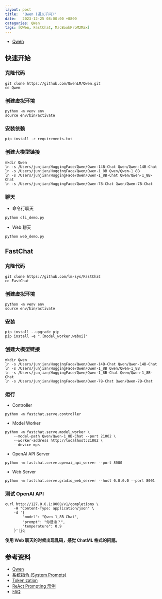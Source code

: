```yaml
---
layout: post
title:  "Qwen (通义千问)"
date:   2023-12-25 08:00:00 +0800
categories: QWen
tags: [QWen, FastChat, MacBookProM2Max]
---
```


- [Qwen](https://github.com/QwenLM/Qwen/blob/main/README_CN.md)

## 快速开始

### 克隆代码
```shell
git clone https://github.com/QwenLM/Qwen.git
cd Qwen
```

### 创建虚拟环境
```shell
python -m venv env
source env/bin/activate
```

### 安装依赖
```shell
pip install -r requirements.txt
```

### 创建大模型链接
```shell
mkdir Qwen
ln -s /Users/junjian/HuggingFace/Qwen/Qwen-14B-Chat Qwen/Qwen-14B-Chat
ln -s /Users/junjian/HuggingFace/Qwen/Qwen-1_8B Qwen/Qwen-1_8B
ln -s /Users/junjian/HuggingFace/Qwen/Qwen-1_8B-Chat Qwen/Qwen-1_8B-Chat
ln -s /Users/junjian/HuggingFace/Qwen/Qwen-7B-Chat Qwen/Qwen-7B-Chat
```

### 聊天

- 命令行聊天
```shell
python cli_demo.py
```

- Web 聊天
```shell
python web_demo.py
```


## FastChat

### 克隆代码
```shell
git clone https://github.com/lm-sys/FastChat
cd FastChat
```

### 创建虚拟环境
```shell
python -m venv env
source env/bin/activate
```

### 安装
```shell
pip install --upgrade pip
pip install -e ".[model_worker,webui]"
```

### 创建大模型链接
```shell
mkdir Qwen
ln -s /Users/junjian/HuggingFace/Qwen/Qwen-14B-Chat Qwen/Qwen-14B-Chat
ln -s /Users/junjian/HuggingFace/Qwen/Qwen-1_8B Qwen/Qwen-1_8B
ln -s /Users/junjian/HuggingFace/Qwen/Qwen-1_8B-Chat Qwen/Qwen-1_8B-Chat
ln -s /Users/junjian/HuggingFace/Qwen/Qwen-7B-Chat Qwen/Qwen-7B-Chat
```

### 运行
- Controller
```shell
python -m fastchat.serve.controller
```

- Model Worker
```shell
python -m fastchat.serve.model_worker \
    --model-path Qwen/Qwen-1_8B-Chat --port 21002 \
    --worker-address http://localhost:21002 \
    --device mps
```

- OpenAI API Server
```shell
python -m fastchat.serve.openai_api_server --port 8000
```

- Web Server
```shell
python -m fastchat.serve.gradio_web_server --host 0.0.0.0 --port 8001
```

### 测试 OpenAI API
```shell
curl http://127.0.0.1:8000/v1/completions \
    -H "Content-Type: application/json" \
    -d '{
        "model": "Qwen-1_8B-Chat",
        "prompt": "你是谁？",
        "temperature": 0.9
    }'|jq
```

**使用 Web 聊天的时候出现乱码，感觉 ChatML 格式的问题。**

## 参考资料
- [Qwen](https://github.com/QwenLM/Qwen/blob/main/README_CN.md)
- [系统指令 (System Prompts)](https://github.com/QwenLM/Qwen/blob/main/examples/system_prompt.md)
- [Tokenization](https://github.com/QwenLM/Qwen/blob/main/tokenization_note_zh.md)
- [ReAct Prompting 示例](https://github.com/QwenLM/Qwen/blob/main/examples/react_prompt.md)
- [FAQ](https://github.com/QwenLM/Qwen/blob/main/FAQ_zh.md)
